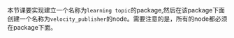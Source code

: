 本节课要实现建立一个名称为`learning topic`的package,然后在该package下面创建一个名称为`velocity_publisher`的node。需要注意的是，所有的node都必须在package下面。
